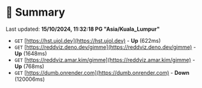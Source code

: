 # 📖 Summary
Last updated: **15/10/2024, 11:32:18 PG "Asia/Kuala_Lumpur"**

- `GET` [https://hst.ujol.dev](https://hst.ujol.dev) - **Up** (622ms)
- `GET` [https://reddviz.deno.dev/gimme](https://reddviz.deno.dev/gimme) - **Up** (1648ms)
- `GET` [https://reddviz.amar.kim/gimme](https://reddviz.amar.kim/gimme) - **Up** (768ms)
- `GET` [https://dumb.onrender.com](https://dumb.onrender.com) - **Down** (120006ms)
